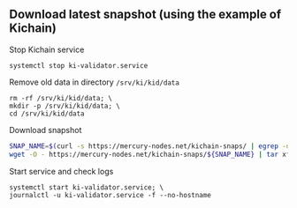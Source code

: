## Download latest snapshot (using the example of Kichain)  
Stop Kichain service  
```
systemctl stop ki-validator.service
```  

Remove old data in directory `/srv/ki/kid/data`  
```
rm -rf /srv/ki/kid/data; \
mkdir -p /srv/ki/kid/data; \
cd /srv/ki/kid/data
```

Download snapshot  
```bash
SNAP_NAME=$(curl -s https://mercury-nodes.net/kichain-snaps/ | egrep -o ">kichain-2.*tar" | tr -d ">"); \
wget -O - https://mercury-nodes.net/kichain-snaps/${SNAP_NAME} | tar xf -
```

Start service and check logs  
```
systemctl start ki-validator.service; \
journalctl -u ki-validator.service -f --no-hostname
```
